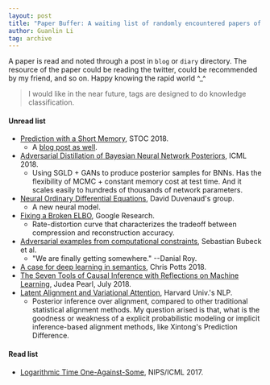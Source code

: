 ```yaml
---
layout: post
title: "Paper Buffer: A waiting list of randomly encountered papers of any interesting topics"
author: Guanlin Li
tag: archive
---
```


A paper is read and noted through a post in `blog` or `diary` directory. 
The resource of the paper could be reading the twitter, could be recommended by my friend, and so on. 
Happy knowing the rapid world ^_^

> I would like in the near future, tags are designed to do knowledge classification. 

#### Unread list

- [Prediction with a Short Memory](https://theory.stanford.edu/~valiant/papers/Pred_Mem.pdf), STOC 2018. 
  - A [blog post as well](https://theorydish.blog/2017/11/29/prediction-with-a-short-memory/). 
- [Adversarial Distillation of Bayesian Neural Network Posteriors](https://arxiv.org/pdf/1806.10317.pdf), ICML 2018. 
  - Using SGLD + GANs to produce posterior samples for BNNs. Has the flexibility of MCMC + constant memory cost at test time. And it scales easily to hundreds of thousands of network parameters. 
- [Neural Ordinary Differential Equations](https://arxiv.org/abs/1806.07366), David Duvenaud's group. 
  - A new neural model. 
- [Fixing a Broken ELBO](https://arxiv.org/abs/1711.00464), Google Research. 
  - Rate-distortion curve that characterizes the tradeoff between compression and reconstruction accuracy. 
- [Adversarial examples from computational constraints](https://arxiv.org/pdf/1805.10204.pdf), Sebastian Bubeck et al. 
  - "We are finally getting somewhere." --Danial Roy. 
- [A case for deep learning in semantics](http://web.stanford.edu/~cgpotts/temp/pater-commentary-by-potts.pdf), Chris Potts 2018. 
- [The Seven Tools of Causal Inference with Reflections on Machine Learning](http://ftp.cs.ucla.edu/pub/stat_ser/r481.pdf), Judea Pearl, July 2018. 
- [Latent Alignment and Variational Attention](https://arxiv.org/pdf/1807.03756.pdf), Harvard Univ.'s NLP. 
  - Posterior inference over alignment, compared to other traditional statistical alignment methods. My question arised is that, what is the goodness or weakness of a explicit probabilistic modeling or implicit inference-based alignment methods, like Xintong's Prediction Difference. 

#### Read list

- [Logarithmic Time One-Against-Some](http://proceedings.mlr.press/v70/daume17a/daume17a.pdf), NIPS/ICML 2017. 


